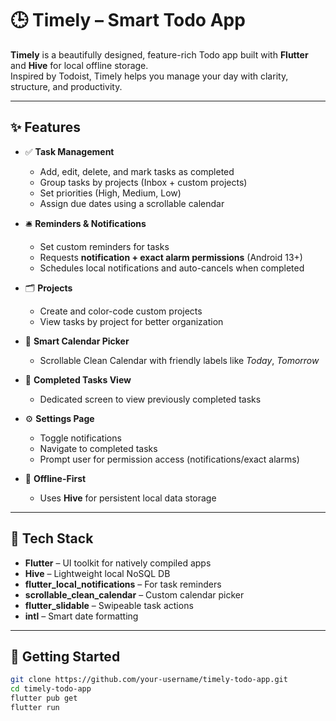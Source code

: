 # 🕒 Timely – Smart Todo App

**Timely** is a beautifully designed, feature-rich Todo app built with **Flutter** and **Hive** for local offline storage.  
Inspired by Todoist, Timely helps you manage your day with clarity, structure, and productivity.

---

## ✨ Features

- ✅ **Task Management**
  - Add, edit, delete, and mark tasks as completed
  - Group tasks by projects (Inbox + custom projects)
  - Set priorities (High, Medium, Low)
  - Assign due dates using a scrollable calendar

- 🛎️ **Reminders & Notifications**
  - Set custom reminders for tasks
  - Requests **notification + exact alarm permissions** (Android 13+)
  - Schedules local notifications and auto-cancels when completed

- 🗂️ **Projects**
  - Create and color-code custom projects
  - View tasks by project for better organization

- 📅 **Smart Calendar Picker**
  - Scrollable Clean Calendar with friendly labels like _Today_, _Tomorrow_

- 📖 **Completed Tasks View**
  - Dedicated screen to view previously completed tasks

- ⚙️ **Settings Page**
  - Toggle notifications
  - Navigate to completed tasks
  - Prompt user for permission access (notifications/exact alarms)

- 💾 **Offline-First**
  - Uses **Hive** for persistent local data storage

---

## 📱 Tech Stack

- **Flutter** – UI toolkit for natively compiled apps
- **Hive** – Lightweight local NoSQL DB
- **flutter_local_notifications** – For task reminders
- **scrollable_clean_calendar** – Custom calendar picker
- **flutter_slidable** – Swipeable task actions
- **intl** – Smart date formatting

---

## 🚀 Getting Started

```bash
git clone https://github.com/your-username/timely-todo-app.git
cd timely-todo-app
flutter pub get
flutter run

